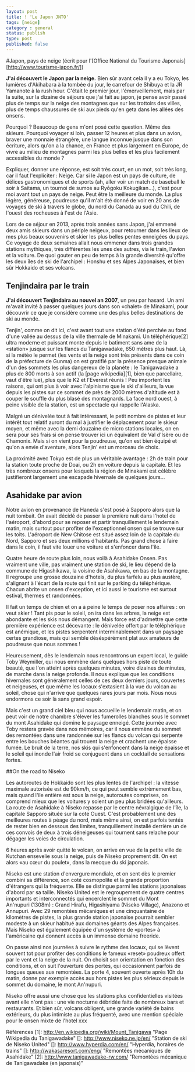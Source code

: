 ```yaml
---
layout: post
title: ! 'Le Japon JNTO'
tags: [neige]
category : general
status: publish
type: post
published: false
---
```

#Japon, pays de neige
(écrit pour l'[Office National du Tourisme Japonais][http://www.tourisme-japon.fr/])

**J'ai découvert le Japon par la neige.** Bien sûr avant cela il y a eu Tokyo, les lumières d'Akihabara à la tombée du jour, le carrefour de Shibuya et la JR Yamanote à la rush hour. C'était le premier jour, l'émerveillement, mais par la suite, sur la dizaine de séjours que j'ai fait au japon, je pense avoir passé plus de temps sur la neige des montagnes que sur les trottoirs des villes, plus de temps chaussures de ski aux pieds qu'en geta dans les allées des onsens. 

Pourquoi ?
Beaucoup de gens m'ont posé cette question. Même des skieurs. Pourquoi voyager si loin, passer 12 heures et plus dans un avion, braver une monnaie étrangère, une langue inconnue jusque dans son écriture, alors qu'on a la chance, en France et plus largement en Europe, de vivre au milieu de montagnes parmi les plus belles et les plus facilement accessibles du monde ?

Expliquer, donner une réponse, est soit très court, en un mot, soit très long, car il faut l'expliciter : Neige. Car si le Japon est un pays de culture, de délices gastronomiques et de sports (ah, aller voir un match de baseball le soir à Saitama, un tournoi de sumos au Ryōgoku Kokugikan...), c'est pour moi avant tout un pays de neige. Peut être la meilleure du monde. La plus légère, généreuse, poudreuse qu'il m'ait été donné de voir en 20 ans de voyages de ski à travers le globe, du nord du Canada au sud du Chili, de l'ouest des rocheuses à l'est de l'Asie. 

Lors de ce séjour en 2013, après trois années sans Japon, j'ai emmené deux amis skieurs dans un périple neigeux, pour retourner dans les lieux de mes plus beaux souvenirs et skier les plus belles pentes enneigées du pays. Ce voyage de deux semaines allait nous emmener dans trois grandes stations mythiques, très différentes les unes des autres, via le train, l'avion et la voiture. De quoi gouter en peu de temps à la grande diversité qu'offre les deux îles de ski de l'archipel : Honshu et ses Alpes Japonaises, et bien sûr Hokkaido et ses volcans.



## Tenjindaira par le train

**J'ai découvert Tenjindaira au nouvel an 2007**, un peu par hasard. Un ami m'avait invité à passer quelques jours dans son «chalet» de Minakami, pour découvrir ce que je considère comme une des plus belles destinations de ski au monde. 

Tenjin', comme on dit ici, c'est avant tout une station d'été perchée au fond d'une vallée au dessus de la ville thermale de Minakami. Un téléphérique[2] ultra moderne et puissant  monte depuis le batiment sans ame de la «station» jusque sur les flancs du Tanigawadake, 650 mètres plus haut. Là, si la météo le permet (les vents et la neige sont très présents dans ce coin de la préfecture de Gunma) on est gratifié par la présence presque animale d'un des sommets les plus dangereux de la planète : le Tanigawadake a plus de 800 morts à son actif (la [page wikipedia][1], bien que parcellaire, vaut d'être lue), plus que  le K2 et l'Everest réunis ! 
Peu importent les raisons, qui ont plus à voir avec l'alpinisme que le ski d'ailleurs, la vue depuis les pistes sur ce sommet de près de 2000 mètres d'altitude est à couper le souffle du plus blasé des montagnards. La face nord ouest, à peine visible de la station, est un spectacle qui rappelle l'Alaska.

Malgré un dénivelée tout à fait intéressant, le petit nombre de pistes et leur intérêt tout relatif auront du mal à justifier le déplacement pour le skieur moyen, et même avec la demi douzaine de micro stations locales, on en sera pour ses frais si on pense trouver ici un équivalent de Val d'Isère ou de Chamonix. Mais si on vient pour la poudreuse, qu'on est bien équipé et qu'on a envie d'aventure, alors Tenjin' est un morceau de choix.

La proximité avec Tokyo est de plus un véritable avantage : 2h de train pour la station toute proche de Doai, ou 2h en voiture depuis la capitale. Et les très nombreux onsens pour lesquels la région de Minakami est célèbre justifieront largement une escapade hivernale de quelques jours...

## Asahidake par avion

Notre avion en provenance de Haneda s'est posé à Sapporo alors que la nuit tombait.  On avait décidé de passer la première nuit dans l'hotel de l'aéroport, d'abord pour se reposer et partir tranquillement le lendemain matin, mais surtout pour profiter de l'exceptionnel onsen qui se trouve sur les toits. L'aéroport de New Chitose est situé assez loin de la capitale du Nord, Sapporo et ses deux millions d'habitants. Pas grand chose à faire dans le coin, il faut vite louer une voiture et s'enfoncer dans l'ile.

Quatre heure de route plus loin, nous voilà à Asahidake Onsen. Pas vraiment une ville, pas vraiment une station de ski, le lieu dépend de la commune de Higashikawa, la voisine de Asahikawa, en bas de la montagne. Il regroupe une grosse douzaine d'hotels, du plus farfelu au plus austère, s'alignant à l'écart de la route qui finit sur le parking du téléphérique. Chacun abrite un onsen d'exception, et ici aussi le tourisme est surtout estival, thermes et randonnées.

Il fait un temps de chien et on a à peine le temps de poser nos affaires : on veut skier ! Tant pis pour le soleil, on ira dans les arbres, la neige est abondante et les skis nous démangent. Mais force est d'admettre que cette première expérience est décevante : le dénivelée offert par le téléphérique est anémique, et les pistes serpentent interminablement dans un paysage certes grandiose, mais qui semble déséspérément plat aux amateurs de poudreuse que nous sommes !

Heureusement, dès le lendemain nous rencontrons un expert local, le guide Toby Weymiller, qui nous emmène dans quelques hors piste de toute beauté, que l'on atteint après quelques minutes, voire dizaines de minutes, de marche dans la neige profonde.
Il nous explique que les conditions hivernales sont généralement celles de ces deux derniers jours, couvertes et neigeuses, et que même les locaux s'extasient à la vue du volcan au soleil, chose qui n'arrive que quelques rares jours par mois. Nous nous endormons ce soir là sans grand espoir.

Mais c'est un grand ciel bleu qui nous accueille le lendemain matin, et on peut voir de notre chambre s'élever les fumerolles blanches sous le sommet du mont Asahidake qui domine le paysage enneigé. Cette journée avec Toby restera gravée dans nos mémoires, car il nous emmène du sommet des remontées dans une randonnée sur les flancs du volcan qui serpente entre les bouches béantes qui trouent la neige et crachent une épaisse fumée. Le bruit de la terre, nos skis qui s'enfoncent dans la neige épaisse et le soleil qui inonde l'air froid se conjuguent dans un cocktail de sensations fortes.

##On the road to Niseko

Les autoroutes de Hokkaido sont les plus lentes de l'archipel : la vitesse maximale autorisée est de 90km/h, ce qui peut semble extrèmement bas, mais quand l'ile entière est sous la neige, autoroutes comprises, on comprend mieux que les voitures y soient un peu plus bridées qu'ailleurs. La route de Asahidake à Niseko repasse par le centre névralgique de l'île, la capitale Sapporo située sur la cote Ouest. C'est probablement une des meilleures routes à péage du nord, mais même ainsi, on est parfois tentés de rester bien en dessous des limites, tranquillement installé derrière un de ces convois de deux à trois déneigeuses qui tournent sans relache pour dégager les voies de circulation. 

6 heures après avoir quitté le volcan, on arrive en vue de la petite ville de Kutchan ensevelie sous la neige, puis de Niseko proprement dit. On est alors «au cœur du poulet», dans la mecque du ski japonais. 

Niseko est une station d'envergure mondiale, et on sent dès le premier combini sa différence, son coté cosmopolite et la grande proportion d'étrangers qui la fréquente. Elle se distingue parmi les stations japonaises d'abord par sa taille. Niseko United est le regroupement de quatre centres importants et interconnectés qui encerclent le sommet du Mont An'nupuri (1308m) : Grand Hirafu, Higashiyama (Niseko Village), Anazono et Annupuri. 
Avec 29 remontées mécaniques et une cinquantaine de kilomètres de pistes, la plus grande station japonaise pourrait sembler modeste à un skieur habitué aux domaines géants des Alpes françaises. Mais Niseko est également équipée d'un système de «portes» à l'américaine qui donnent accès à un immense domaine freeride. 

On passe ainsi nos journées à suivre le rythme des locaux, qui se lèvent souvent tot pour profiter des conditions le fameux «reset» poudreux offert par le vent et la neige de la nuit. On choisit son orientation en fonction des conditions, et on suit l'ouverture des portes, qui occasionnent parfois de longues queues aux remontées.  La porte 4, souvent ouverte après 10h du matin, donne par exemple accès aux hors pistes les plus sérieux depuis le sommet du domaine, le mont An'nupuri. 

Niseko offre aussi une chose que les stations plus confidentielles visitées avant elle n'ont pas : une vie nocturne débridée faite de nombreux bars et restaurants. Et bien sûr, volcans obligent, une grande variété de bains extérieurs, du plus intimiste au plus fréquenté, avec une mention spéciale pour le onsen mixte de l'hotel xxx

Références
[1]: http://en.wikipedia.org/wiki/Mount_Tanigawa "Page Wikipedia du Tanigawadake"
[]: http://www.niseko.ne.jp/en/ "Station de ski de Niseko United"
[]: http://www.hyperdia.com/en/ "Hyperdia, horaires de trains"
[]: http://wakasaresort.com/eng/ "Remontées mécaniques de Asahidake"
[2]: http://www.tanigawadake-rw.com/ "Remontées mécanique de Tanigawadake (en japonais)"